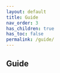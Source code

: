 ```yaml
---
layout: default
title: Guide
nav_order: 3
has_children: true
has_toc: false
permalink: /guide/
---
```


## Guide
